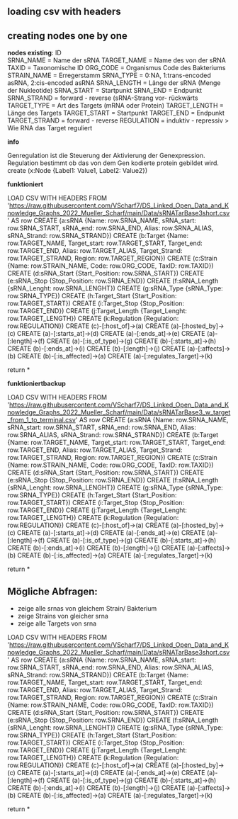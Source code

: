 ## loading csv with headers
## creating nodes one by one


__nodes existing__: 
ID	
SRNA_NAME	= Name der sRNA 
TARGET_NAME 	= Name des von der sRNA
TAXID		= Taxonomische ID
ORG_CODE 	= Organismus Code des Bakteriums
STRAIN_NAME 	= Erregerstamm
SRNA_TYPE 	= 0:NA, 1:trans-encoded asRNA, 2:cis-encoded asRNA
SRNA_LENGTH 	= Länge der sRNA (Menge der Nukleotide)
SRNA_START 	= Startpunkt 
SRNA_END 	= Endpunkt
SRNA_STRAND 	= forward - reverse (sRNA-Strang vor- rückwärts
TARGET_TYPE 	= Art des Targets (mRNA oder Protein)
TARGET_LENGTH 	= Länge des Targets
TARGET_START 	= Startpunkt
TARGET_END 	= Endpunkt
TARGET_STRAND 	= forward - reverse
REGULATION	= induktiv - repressiv > Wie RNA das Target reguliert

**info**

Genregulation ist die Steuerung der Aktivierung der Genexpression.
Regulation bestimmt ob das von dem Gen kodierte protein gebildet wird. 
create (x:Node {Label1: Value1, Label2: Value2})

__funktioniert__

LOAD CSV WITH HEADERS FROM 'https://raw.githubusercontent.com/VScharf7/DS_Linked_Open_Data_and_Knowledge_Graphs_2022_Mueller_Scharf/main/Data/sRNATarBase3short.csv' AS row CREATE (a:sRNA {Name: row.SRNA_NAME, sRNA_start: row.SRNA_START, sRNA_end: row.SRNA_END, Alias: row.SRNA_ALIAS, sRNA_Strand: row.SRNA_STRAND}) CREATE (b:Target {Name: row.TARGET_NAME, Target_start: row.TARGET_START, Target_end: row.TARGET_END, Alias: row.TARGET_ALIAS, Target_Strand: row.TARGET_STRAND, Region: row.TARGET_REGION}) CREATE (c:Strain {Name: row.STRAIN_NAME, Code: row.ORG_CODE, TaxID: row.TAXID}) CREATE (d:sRNA_Start {Start_Position: row.SRNA_START}) CREATE (e:sRNA_Stop {Stop_Position: row.SRNA_END}) CREATE (f:sRNA_Length {sRNA_Lenght: row.SRNA_LENGHT}) CREATE (g:sRNA_Type {sRNA_Type: row.SRNA_TYPE}) CREATE (h:Target_Start {Start_Position: row.TARGET_START}) CREATE (i:Target_Stop {Stop_Position: row.TARGET_END}) CREATE (j:Target_Length {Target_Lenght: row.TARGET_LENGTH}) CREATE (k:Regulation {Regulation: row.REGULATION}) CREATE (c)-[:host_of]->(a) CREATE (a)-[:hosted_by]->(c) CREATE (a)-[:starts_at]->(d) CREATE (a)-[:ends_at]->(e) CREATE (a)-[:length]->(f) CREATE (a)-[:is_of_type]->(g) CREATE (b)-[:starts_at]->(h) CREATE (b)-[:ends_at]->(i) CREATE (b)-[:length]->(j) CREATE (a)-[:affects]->(b) CREATE (b)-[:is_affected]->(a) CREATE (a)-[:regulates_Target]->(k)

return *


__funktioniert__**backup**

LOAD CSV WITH HEADERS FROM 'https://raw.githubusercontent.com/VScharf7/DS_Linked_Open_Data_and_Knowledge_Graphs_2022_Mueller_Scharf/main/Data/sRNATarBase3_w_target_from_1_to_terminal.csv' AS row
CREATE (a:sRNA {Name: row.SRNA_NAME, sRNA_start: row.SRNA_START, sRNA_end: row.SRNA_END, Alias: row.SRNA_ALIAS, sRNA_Strand: row.SRNA_STRAND})
CREATE (b:Target {Name: row.TARGET_NAME, Target_start: row.TARGET_START, Target_end: row.TARGET_END, Alias: row.TARGET_ALIAS, Target_Strand: row.TARGET_STRAND, Region: row.TARGET_REGION})
CREATE (c:Strain {Name: row.STRAIN_NAME, Code: row.ORG_CODE, TaxID: row.TAXID})
CREATE (d:sRNA_Start {Start_Position: row.SRNA_START})
CREATE (e:sRNA_Stop {Stop_Position: row.SRNA_END})
CREATE (f:sRNA_Length {sRNA_Lenght: row.SRNA_LENGHT})
CREATE (g:sRNA_Type {sRNA_Type: row.SRNA_TYPE})
CREATE (h:Target_Start {Start_Position: row.TARGET_START})
CREATE (i:Target_Stop {Stop_Position: row.TARGET_END})
CREATE (j:Target_Length {Target_Lenght: row.TARGET_LENGTH})
CREATE (k:Regulation {Regulation: row.REGULATION})
CREATE (c)-[:host_of]->(a)
CREATE (a)-[:hosted_by]->(c)
CREATE (a)-[:starts_at]->(d)
CREATE (a)-[:ends_at]->(e)
CREATE (a)-[:length]->(f)
CREATE (a)-[:is_of_type]->(g)
CREATE (b)-[:starts_at]->(h)
CREATE (b)-[:ends_at]->(i)
CREATE (b)-[:length]->(j)
CREATE (a)-[:affects]->(b)
CREATE (b)-[:is_affected]->(a)
CREATE (a)-[:regulates_Target]->(k)

return *



## Mögliche Abfragen:

- zeige alle srnas von gleichem Strain/ Bakterium
- zeige Strains von gleicher srna
- zeige alle Targets von srna


LOAD CSV WITH HEADERS FROM 'https://raw.githubusercontent.com/VScharf7/DS_Linked_Open_Data_and_Knowledge_Graphs_2022_Mueller_Scharf/main/Data/sRNATarBase3short.csv' AS row
CREATE (a:sRNA {Name: row.SRNA_NAME, sRNA_start: row.SRNA_START, sRNA_end: row.SRNA_END, Alias: row.SRNA_ALIAS, sRNA_Strand: row.SRNA_STRAND})
CREATE (b:Target {Name: row.TARGET_NAME, Target_start: row.TARGET_START, Target_end: row.TARGET_END, Alias: row.TARGET_ALIAS, Target_Strand: row.TARGET_STRAND, Region: row.TARGET_REGION})
CREATE (c:Strain {Name: row.STRAIN_NAME, Code: row.ORG_CODE, TaxID: row.TAXID})
CREATE (d:sRNA_Start {Start_Position: row.SRNA_START})
CREATE (e:sRNA_Stop {Stop_Position: row.SRNA_END})
CREATE (f:sRNA_Length {sRNA_Lenght: row.SRNA_LENGHT})
CREATE (g:sRNA_Type {sRNA_Type: row.SRNA_TYPE})
CREATE (h:Target_Start {Start_Position: row.TARGET_START})
CREATE (i:Target_Stop {Stop_Position: row.TARGET_END})
CREATE (j:Target_Length {Target_Lenght: row.TARGET_LENGTH})
CREATE (k:Regulation {Regulation: row.REGULATION})
CREATE (c)-[:host_of]->(a)
CREATE (a)-[:hosted_by]->(c)
CREATE (a)-[:starts_at]->(d)
CREATE (a)-[:ends_at]->(e)
CREATE (a)-[:length]->(f)
CREATE (a)-[:is_of_type]->(g)
CREATE (b)-[:starts_at]->(h)
CREATE (b)-[:ends_at]->(i)
CREATE (b)-[:length]->(j)
CREATE (a)-[:affects]->(b)
CREATE (b)-[:is_affected]->(a)
CREATE (a)-[:regulates_Target]->(k)

return *

